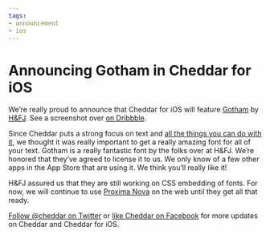 ```yaml
---
tags:
- announcement
- ios
---
```


# Announcing Gotham in Cheddar for iOS

We’re really proud to announce that Cheddar for iOS will feature [Gotham](http://www.typography.com/fonts/font_overview.php?productLineID=100008&path=head) by [H&FJ](http://typography.com). See a screenshot over [on Dribbble](https://dribbble.com/shots/618508-Cheddar-for-iOS-is-now-in-Gotham-by-H-FJ).

Since Cheddar puts a strong focus on text and [all the things you can do with it](https://cheddarapp.com/text), we thought it was really important to get a really amazing font for all of your text. Gotham is a really fantastic font by the folks over at H&FJ. We’re honored that they’ve agreed to license it to us. We only know of a few other apps in the App Store that are using it. We think you’ll really like it!

H&FJ assured us that they are still working on CSS embedding of fonts. For now, we will continue to use [Proxima Nova](http://www.myfonts.com/fonts/marksimonson/proxima-nova/) on the web until they get all that ready.

[Follow @cheddar on Twitter](https://twitter.com/cheddar) or [like Cheddar on Facebook](https://facebook.com/cheddarapp) for more updates on Cheddar and Cheddar for iOS.

